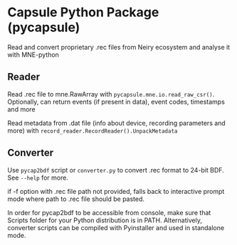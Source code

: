 # Capsule Python Package (pycapsule)

Read and convert proprietary .rec files from Neiry ecosystem and analyse it with MNE-python

## Reader
Read .rec file to mne.RawArray with `pycapsule.mne.io.read_raw_csr()`. Optionally, can return events (if present in data), event codes, timestamps and more

Read metadata from .dat file (info about device, recording parameters and more) with `record_reader.RecordReader().UnpackMetadata`

## Converter

Use `pycap2bdf` script or `converter.py` to convert .rec format to 24-bit BDF. See `--help` for more.

if -f option with .rec file path not provided, falls back to interactive prompt mode where path to .rec file should be pasted.

In order for pycap2bdf to be accessible from console, make sure that Scripts folder for your Python distribution is in PATH. Alternatively, converter scripts can be compiled with Pyinstaller and used in standalone mode.
